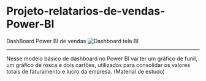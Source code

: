 # Projeto-relatarios-de-vendas-Power-BI
DashBoard Power BI de vendas
![Dashboard tela BI](https://user-images.githubusercontent.com/116196814/198153653-b8aeb570-58b2-4132-8bda-9983b67ae2e5.png)

________________________________________________________________
Nesse modelo básico de dashboard no Power BI vai ter um gráfico de funil, um gráfico de rosca e dois cartões, utilizados para consolidar os valores totais de faturamento e lucro da empresa. (Material de estudo)
